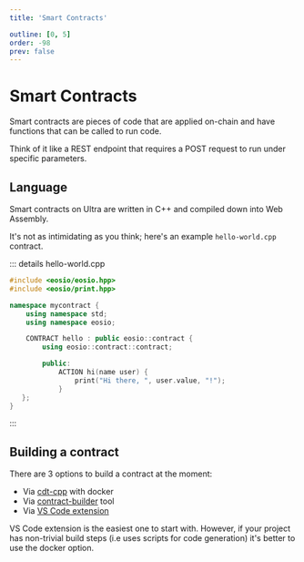 ```yaml
---
title: 'Smart Contracts'

outline: [0, 5]
order: -98
prev: false
---
```


# Smart Contracts

Smart contracts are pieces of code that are applied on-chain and have functions that can be called to run code.

Think of it like a REST endpoint that requires a POST request to run under specific parameters.

## Language

Smart contracts on Ultra are written in C++ and compiled down into Web Assembly.

It's not as intimidating as you think; here's an example `hello-world.cpp` contract.

::: details hello-world.cpp

```cpp
#include <eosio/eosio.hpp>
#include <eosio/print.hpp>

namespace mycontract {
    using namespace std;
    using namespace eosio;

    CONTRACT hello : public eosio::contract {
        using eosio::contract::contract;

        public:
            ACTION hi(name user) {
                print("Hi there, ", user.value, "!");
            }
   };
}
```

:::

## Building a contract

There are 3 options to build a contract at the moment:

-   Via [cdt-cpp](../../../tutorials/docker/getting-started.md) with docker
-   Via [contract-builder](../../../products/contract-builder/index.md) tool
-   Via [VS Code extension](../../../tutorials/smart-contracts/compile.md)

VS Code extension is the easiest one to start with. However, if your project has non-trivial build steps (i.e uses scripts for code generation)
it's better to use the docker option.
